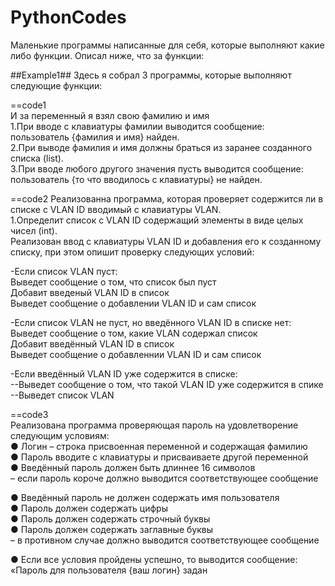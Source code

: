 # PythonCodes                  
Маленькиe программы написанные для себя, которые выполняют какие либо функции. Описал ниже, что за функции:

##Example1##
Здесь я собрал 3 программы, которые выполняют следующие функции:
                                          
                                          
==code1                                                                                    
И за переменный я взял свою фамилию и имя                                                                                       
1.При вводе с клавиатуры фамилии выводится сообщение: пользователь {фамилия и имя} найден.                                          
2.При выводе фамилия и имя должны браться из заранее созданного списка (list).                                                               
3.При вводе любого другого значения пусть выводится сообщение: пользователь {то что вводилось с клавиатуры} не найден.                     
                                          
==code2
Реализованна программа, которая проверяет содержится ли в списке с VLAN ID вводимый с клавиатуры VLAN.                                          
1.Определит список с VLAN ID содержащий элементы в виде целых чисел (int).                                          
Реализован ввод с клавиатуры VLAN ID и добавления его к созданному списку, при этом опишит проверку следующих условий:                     
                                          
-Если список VLAN пуст:                                          
Выведет сообщение о том, что список был пуст                                          
Добавит введеный VLAN ID в список                                          
Выведет сообщение о добавлении VLAN ID и сам список                                          
                                          
-Если список VLAN не пуст, но введённого VLAN ID в списке нет:                                                                                    
Выведет сообщение о том, какие VLAN содержал список                                                                                    
Добавит введённый VLAN ID в список                                                                                    
Выведет сообщение о добавленнии VLAN ID и сам список                                                                                    
                                          
-Если введённый VLAN ID уже содержится в списке:                                          
--Выведет сообщение о том, что такой VLAN ID уже содержится в спике                                          
--Выведет список VLAN                                          
                                          
==code3                                          
Реализована программа проверяющая пароль на удовлетворение следующим условиям:                                          
● Логин – строка присвоенная переменной и содержащая фамилию                                          
● Пароль вводите с клавиатуры и присваиваете другой переменной                                          
● Введённый пароль должен быть длиннее 16 символов                                          
     – если пароль короче должно выводится соответствующее сообщение                                          
                                               
● Введённый пароль не должен содержать имя пользователя                                          
● Пароль должен содержать цифры                                          
● Пароль должен содержать строчный буквы                                          
● Пароль должен содержать заглавные буквы                                          
     – в противном случае должно выводится соответствующее сообщение                                          
                                          
● Если все условия пройдены успешно, то выводится сообщение:                                          
«Пароль для пользователя {ваш логин} задан                                          
